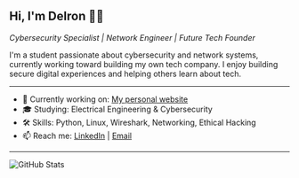 ## Hi, I'm Delron 👋🏾

*Cybersecurity Specialist | Network Engineer | Future Tech Founder*

I'm a student passionate about cybersecurity and network systems, currently working toward building my own tech company. I enjoy building secure digital experiences and helping others learn about tech.

---

- 🔭 Currently working on: [My personal website](https://yourwebsite.com)
- 🎓 Studying: Electrical Engineering & Cybersecurity
- 🛠 Skills: Python, Linux, Wireshark, Networking, Ethical Hacking
- 📫 Reach me: [LinkedIn](www.linkedin.com/in/delron-t-hwingwiri-48b617331) | [Email](delronthwingwiri@gmail.com)

---

![GitHub Stats](https://github-readme-stats.vercel.app/api?username=Delron01&show_icons=true&theme=radical)
